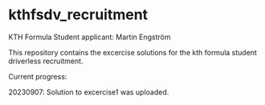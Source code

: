 # kthfsdv_recruitment 
KTH Formula Student applicant: Martin Engström

This repository contains the excercise solutions for the kth formula student driverless recruitment.

Current progress:

20230907: Solution to excercise1 was uploaded.


